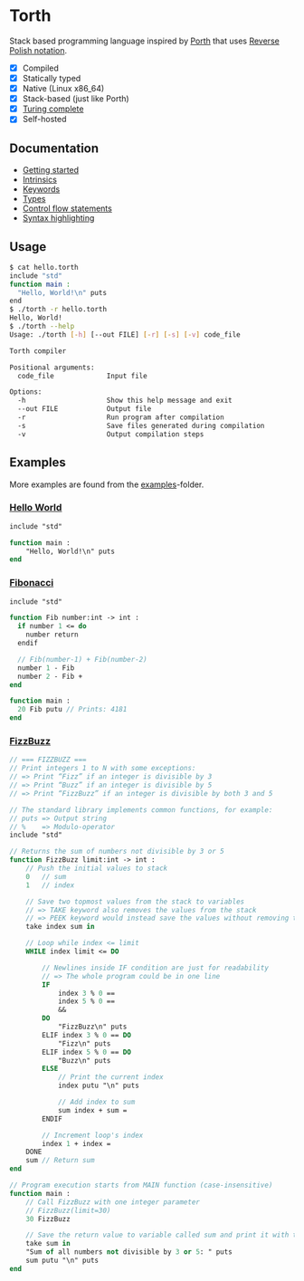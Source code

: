 # Torth

Stack based programming language inspired by [Porth](https://gitlab.com/tsoding/porth) that uses [Reverse Polish notation](./docs/definitions.md#reverse-polish-notation).

- [x] Compiled
- [x] Statically typed
- [x] Native (Linux x86_64)
- [x] Stack-based (just like Porth)
- [x] [Turing complete](examples/rule110.torth)
- [x] Self-hosted

## Documentation

- [Getting started](./docs/getting_started.md)
- [Intrinsics](./docs/intrinsics.md)
- [Keywords](./docs/keywords.md)
- [Types](./docs/types.md)
- [Control flow statements](./docs/control_flow.md)
- [Syntax highlighting](./docs/syntax_highlighting.md)

## Usage

```sh
$ cat hello.torth
include "std"
function main :
  "Hello, World!\n" puts
end
$ ./torth -r hello.torth
Hello, World!
$ ./torth --help
Usage: ./torth [-h] [--out FILE] [-r] [-s] [-v] code_file

Torth compiler

Positional arguments:
  code_file             Input file

Options:
  -h                    Show this help message and exit
  --out FILE            Output file
  -r                    Run program after compilation
  -s                    Save files generated during compilation
  -v                    Output compilation steps
```

## Examples

More examples are found from the [examples](./examples/)-folder.

### [Hello World](./examples/hello_world.torth)

```pascal
include "std"

function main :
    "Hello, World!\n" puts
end
```

### [Fibonacci](./examples/fibonacci.torth)

```pascal
include "std"

function Fib number:int -> int :
  if number 1 <= do
    number return
  endif

  // Fib(number-1) + Fib(number-2)
  number 1 - Fib
  number 2 - Fib +
end

function main :
  20 Fib putu // Prints: 4181
end
```

### [FizzBuzz](./examples/fizzbuzz.torth)

```pascal
// === FIZZBUZZ ===
// Print integers 1 to N with some exceptions:
// => Print “Fizz” if an integer is divisible by 3
// => Print “Buzz” if an integer is divisible by 5
// => Print “FizzBuzz” if an integer is divisible by both 3 and 5

// The standard library implements common functions, for example:
// puts => Output string
// %    => Modulo-operator
include "std"

// Returns the sum of numbers not divisible by 3 or 5
function FizzBuzz limit:int -> int :
    // Push the initial values to stack
    0   // sum
    1   // index

    // Save two topmost values from the stack to variables
    // => TAKE keyword also removes the values from the stack
    // => PEEK keyword would instead save the values without removing them from the stack
    take index sum in

    // Loop while index <= limit
    WHILE index limit <= DO

        // Newlines inside IF condition are just for readability
        // => The whole program could be in one line
        IF
            index 3 % 0 ==
            index 5 % 0 ==
            &&
        DO
            "FizzBuzz\n" puts
        ELIF index 3 % 0 == DO
            "Fizz\n" puts
        ELIF index 5 % 0 == DO
            "Buzz\n" puts
        ELSE
            // Print the current index
            index putu "\n" puts

            // Add index to sum
            sum index + sum =
        ENDIF

        // Increment loop's index
        index 1 + index =
    DONE
    sum // Return sum
end

// Program execution starts from MAIN function (case-insensitive)
function main :
    // Call FizzBuzz with one integer parameter
    // FizzBuzz(limit=30)
    30 FizzBuzz

    // Save the return value to variable called sum and print it with text
    take sum in
    "Sum of all numbers not divisible by 3 or 5: " puts
    sum putu "\n" puts
end
```
